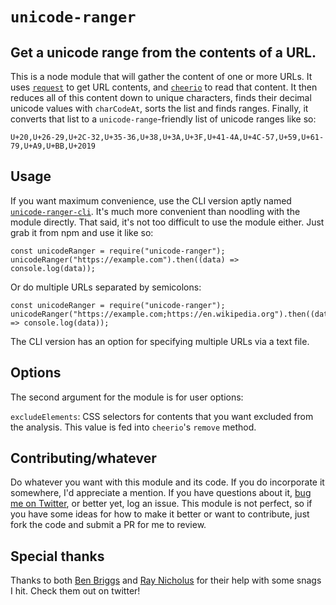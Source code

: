 # `unicode-ranger`
## Get a unicode range from the contents of a URL.

This is a node module that will gather the content of one or more URLs. It uses [`request`](https://www.npmjs.com/package/request) to get URL contents, and [`cheerio`](https://www.npmjs.com/package/cheerio) to read that content. It then reduces all of this content down to unique characters, finds their decimal unicode values with `charCodeAt`, sorts the list and finds ranges. Finally, it converts that list to a `unicode-range`-friendly list of unicode ranges like so:

```
U+20,U+26-29,U+2C-32,U+35-36,U+38,U+3A,U+3F,U+41-4A,U+4C-57,U+59,U+61-79,U+A9,U+BB,U+2019
```

## Usage
If you want maximum convenience, use the CLI version aptly named [`unicode-ranger-cli`](https://www.npmjs.com/package/unicode-ranger-cli). It's much more convenient than noodling with the module directly. That said, it's not too difficult to use the module either. Just grab it from npm and use it like so:

```
const unicodeRanger = require("unicode-ranger");
unicodeRanger("https://example.com").then((data) => console.log(data));
```

Or do multiple URLs separated by semicolons:

```
const unicodeRanger = require("unicode-ranger");
unicodeRanger("https://example.com;https://en.wikipedia.org").then((data) => console.log(data));
```

The CLI version has an option for specifying multiple URLs via a text file.

## Options

The second argument for the module is for user options:

`excludeElements`: CSS selectors for contents that you want excluded from the analysis. This value is fed into `cheerio`'s `remove` method.

## Contributing/whatever

Do whatever you want with this module and its code. If you do incorporate it somewhere, I'd appreciate a mention. If you have questions about it, [bug me on Twitter](https://twitter.com/malchata), or better yet, log an issue. This module is not perfect, so if you have some ideas for how to make it better or want to contribute, just fork the code and submit a PR for me to review.

## Special thanks
Thanks to both [Ben Briggs](https://twitter.com/ben_eb) and [Ray Nicholus](https://twitter.com/RayNicholus) for their help with some snags I hit. Check them out on twitter!